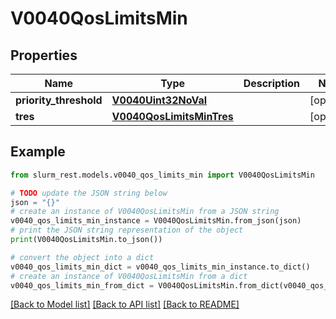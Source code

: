 # V0040QosLimitsMin


## Properties

Name | Type | Description | Notes
------------ | ------------- | ------------- | -------------
**priority_threshold** | [**V0040Uint32NoVal**](V0040Uint32NoVal.md) |  | [optional] 
**tres** | [**V0040QosLimitsMinTres**](V0040QosLimitsMinTres.md) |  | [optional] 

## Example

```python
from slurm_rest.models.v0040_qos_limits_min import V0040QosLimitsMin

# TODO update the JSON string below
json = "{}"
# create an instance of V0040QosLimitsMin from a JSON string
v0040_qos_limits_min_instance = V0040QosLimitsMin.from_json(json)
# print the JSON string representation of the object
print(V0040QosLimitsMin.to_json())

# convert the object into a dict
v0040_qos_limits_min_dict = v0040_qos_limits_min_instance.to_dict()
# create an instance of V0040QosLimitsMin from a dict
v0040_qos_limits_min_from_dict = V0040QosLimitsMin.from_dict(v0040_qos_limits_min_dict)
```
[[Back to Model list]](../README.md#documentation-for-models) [[Back to API list]](../README.md#documentation-for-api-endpoints) [[Back to README]](../README.md)


